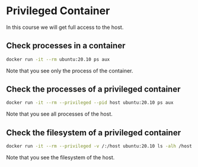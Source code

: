 # Privileged Container

In this course we will get full access to the host.

## Check processes in a container

```bash
docker run -it --rm ubuntu:20.10 ps aux
```

Note that you see only the process of the container.

## Check the processes of a privileged container

```bash
docker run -it --rm --privileged --pid host ubuntu:20.10 ps aux
```

Note that you see all processes of the host.

## Check the filesystem of a privileged container

```bash
docker run -it --rm --privileged -v /:/host ubuntu:20.10 ls -alh /host
```

Note that you see the filesystem of the host.

